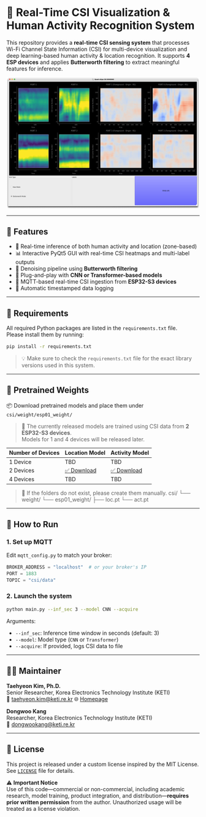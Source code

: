 # 📡 Real-Time CSI Visualization & Human Activity Recognition System

This repository provides a **real-time CSI sensing system** that processes Wi-Fi Channel State Information (CSI) for multi-device visualization and deep learning-based human activity & location recognition. It supports **4 ESP devices** and applies **Butterworth filtering** to extract meaningful features for inference.

<div align="center">
  <img src="./csi_sensing_demo.png" width="600">
</div>

---

## 🔧 Features

- 🧠 Real-time inference of both human activity and location (zone-based)
- 📊 Interactive PyQt5 GUI with real-time CSI heatmaps and multi-label outputs
- 🧼 Denoising pipeline using **Butterworth filtering**
- 🧮 Plug-and-play with **CNN or Transformer-based models**
- 📡 MQTT-based real-time CSI ingestion from **ESP32-S3 devices**
- 💾 Automatic timestamped data logging

---

## 🔧 Requirements

All required Python packages are listed in the `requirements.txt` file.  
Please install them by running:

```bash
pip install -r requirements.txt
```

> 💡 Make sure to check the `requirements.txt` file for the exact library versions used in this system.

---

## 🔗 Pretrained Weights

📦 Download pretrained models and place them under `csi/weight/esp01_weight/`

> 🧪 The currently released models are trained using CSI data from **2 ESP32-S3 devices**.  
> Models for 1 and 4 devices will be released later.

| Number of Devices | Location Model | Activity Model |
|-------------------|----------------|----------------|
| 1 Device          | TBD            | TBD            |
| 2 Devices         | [✅ Download](https://drive.google.com/file/d/1t1Di4KkHQOpncNmZmSdYPAN-0ZtC8Yqc/view?usp=sharing) | [✅ Download](https://drive.google.com/file/d/1reTq928hYPGpaUEugrAVeZoKxW_10U28/view?usp=sharing) |
| 4 Devices         | TBD            | TBD            |


> 📁 If the folders do not exist, please create them manually.
csi/
└── weight/
    └── esp01_weight/
        ├── loc.pt
        └── act.pt

---

## 🚀 How to Run

### 1. Set up MQTT

Edit `mqtt_config.py` to match your broker:
```python
BROKER_ADDRESS = "localhost"  # or your broker's IP
PORT = 1883
TOPIC = "csi/data"
```

### 2. Launch the system

```bash
python main.py --inf_sec 3 --model CNN --acquire
```

Arguments:
- `--inf_sec`: Inference time window in seconds (default: 3)
- `--model`: Model type (`CNN` or `Transformer`)
- `--acquire`: If provided, logs CSI data to file

---

## 🧑‍💻 Maintainer

**Taehyeon Kim, Ph.D.**  
Senior Researcher, Korea Electronics Technology Institute (KETI)  
📧 [taehyeon.kim@keti.re.kr](mailto:taehyeon.kim@keti.re.kr)  🌐 [Homepage](https://rcard.re.kr/detail/OISRzd7ua0tW0A1zMEwbKQ/information)

**Dongwoo Kang**  
Researcher, Korea Electronics Technology Institute (KETI)  
📧 [dongwookang@keti.re.kr](mailto:dongwookang@keti.re.kr) 

---

## 📜 License

This project is released under a custom license inspired by the MIT License. See [`LICENSE`](./LICENSE.txt) file for details.

⚠️ **Important Notice**  
Use of this code—commercial or non-commercial, including academic research, model training, product integration, and distribution—**requires prior written permission** from the author. Unauthorized usage will be treated as a license violation.
